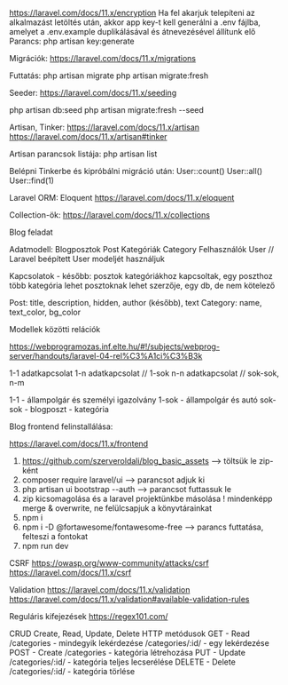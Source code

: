 https://laravel.com/docs/11.x/encryption
Ha fel akarjuk telepíteni az alkalmazást letöltés után, akkor app key-t kell generálni a .env fájlba, amelyet a .env.example duplikálásával és átnevezésével állítunk elő
Parancs:
php artisan key:generate


Migrációk:
https://laravel.com/docs/11.x/migrations

Futtatás:
php artisan migrate
php artisan migrate:fresh

Seeder:
https://laravel.com/docs/11.x/seeding

php artisan db:seed
php artisan migrate:fresh --seed


Artisan, Tinker:
https://laravel.com/docs/11.x/artisan
https://laravel.com/docs/11.x/artisan#tinker

Artisan parancsok listája:
php artisan list

Belépni Tinkerbe és kipróbálni migráció után:
User::count()
User::all()
User::find(1)


Laravel ORM: Eloquent
https://laravel.com/docs/11.x/eloquent

Collection-ök:
https://laravel.com/docs/11.x/collections

Blog feladat

Adatmodell:
Blogposztok     Post
Kategóriák      Category
Felhasználók    User // Laravel beépített User modeljét használjuk

Kapcsolatok - később:
posztok kategóriákhoz kapcsoltak, egy poszthoz több kategória lehet
posztoknak lehet szerzője, egy db, de nem kötelező 

Post: title, description, hidden, author (később), text
Category: name, text_color, bg_color

Modellek közötti relációk

https://webprogramozas.inf.elte.hu/#!/subjects/webprog-server/handouts/laravel-04-rel%C3%A1ci%C3%B3k

1-1 adatkapcsolat
1-n adatkapcsolat // 1-sok
n-n adatkapcsolat // sok-sok, n-m

1-1 - állampolgár és személyi igazolvány
1-sok - állampolgár és autó
sok-sok - blogposzt - kategória

Blog frontend felinstallálása:

https://laravel.com/docs/11.x/frontend

1. https://github.com/szerveroldali/blog_basic_assets  --> töltsük le zip-ként
2. composer require laravel/ui --> parancsot adjuk ki
3. php artisan ui bootstrap --auth --> parancsot futtassuk le
4. zip kicsomagolása és a laravel projektünkbe másolása ! mindenképp merge & overwrite, ne felülcsapjuk a könyvtárainkat
5. npm i
6. npm i -D @fortawesome/fontawesome-free --> parancs futtatása, felteszi a fontokat
7. npm run dev


CSRF
https://owasp.org/www-community/attacks/csrf
https://laravel.com/docs/11.x/csrf

Validation
https://laravel.com/docs/11.x/validation
https://laravel.com/docs/11.x/validation#available-validation-rules


Reguláris kifejezések
https://regex101.com/

CRUD
Create, Read, Update, Delete
HTTP metódusok
    GET - Read
        /categories - mindegyik lekérdezése
        /categories/:id/ - egy lekérdezése
    POST - Create
        /categories - kategória létrehozása
    PUT - Update
        /categories/:id/ - kategória teljes lecserélése
    DELETE - Delete
        /categories/:id/ - kategória törlése


